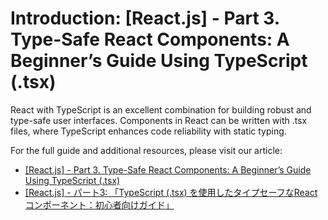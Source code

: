 # Introduction: [React.js] - Part 3. Type-Safe React Components: A Beginner’s Guide Using TypeScript (.tsx)

React with TypeScript is an excellent combination for building robust and type-safe user interfaces. Components in React can be written with .tsx files, where TypeScript enhances code reliability with static typing.

For the full guide and additional resources, please visit our article:
- [[React.js] - Part 3. Type-Safe React Components: A Beginner’s Guide Using TypeScript (.tsx)](https://kaizutech.com/reactjs-tutorial/reactjs-part-3-type-safe-react-components-a-beginners-guide-using-typescript-tsx-465620/)
- [[React.js] - パート3: 「TypeScript (.tsx) を使用したタイプセーフなReactコンポーネント：初心者向けガイド」](https://kaizutech.com/ja/reactjs-tutorial/reactjs-part-3-type-safe-react-components-a-beginners-guide-using-typescript-tsx-ja-850924/)